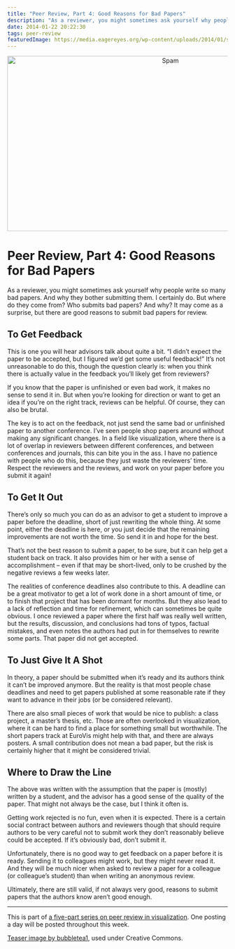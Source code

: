 ```yaml
---
title: "Peer Review, Part 4: Good Reasons for Bad Papers"
description: "As a reviewer, you might sometimes ask yourself why people write so many bad papers. And why they bother submitting them. I certainly do. But where do they come from? Who submits bad papers? And why? It may come as a surprise, but there are good reasons to submit bad papers for review."
date: 2014-01-22 20:22:30
tags: peer-review
featuredImage: https://media.eagereyes.org/wp-content/uploads/2014/01/spam.jpg
---
```


<p align="center"><img class="aligncenter size-medium wp-image-3080" alt="Spam" src="https://media.eagereyes.org/wp-content/uploads/2014/01/spam-730x400.jpg" width="730" height="400" /></p>

# Peer Review, Part 4: Good Reasons for Bad Papers

As a reviewer, you might sometimes ask yourself why people write so many bad papers. And why they bother submitting them. I certainly do. But where do they come from? Who submits bad papers? And why? It may come as a surprise, but there are good reasons to submit bad papers for review.

## To Get Feedback

This is one you will hear advisors talk about quite a bit. “I didn’t expect the paper to be accepted, but I figured we’d get some useful feedback!” It’s not unreasonable to do this, though the question clearly is: when you think there is actually value in the feedback you’ll likely get from reviewers?

If you know that the paper is unfinished or even bad work, it makes no sense to send it in. But when you’re looking for direction or want to get an idea if you’re on the right track, reviews can be helpful. Of course, they can also be brutal.

The key is to act on the feedback, not just send the same bad or unfinished paper to another conference. I’ve seen people shop papers around without making any significant changes. In a field like visualization, where there is a lot of overlap in reviewers between different conferences, and between conferences and journals, this can bite you in the ass. I have no patience with people who do this, because they just waste the reviewers’ time. Respect the reviewers and the reviews, and work on your paper before you submit it again!

## To Get It Out

There’s only so much you can do as an advisor to get a student to improve a paper before the deadline, short of just rewriting the whole thing. At some point, either the deadline is here, or you just decide that the remaining improvements are not worth the time. So send it in and hope for the best.

That’s not the best reason to submit a paper, to be sure, but it can help get a student back on track. It also provides him or her with a sense of accomplishment – even if that may be short-lived, only to be crushed by the negative reviews a few weeks later.

The realities of conference deadlines also contribute to this. A deadline can be a great motivator to get a lot of work done in a short amount of time, or to finish that project that has been dormant for months. But they also lead to a lack of reflection and time for refinement, which can sometimes be quite obvious. I once reviewed a paper where the first half was really well written, but the results, discussion, and conclusions had tons of typos, factual mistakes, and even notes the authors had put in for themselves to rewrite some parts. That paper did not get accepted.

## To Just Give It A Shot

In theory, a paper should be submitted when it’s ready and its authors think it can’t be improved anymore. But the reality is that most people chase deadlines and need to get papers published at some reasonable rate if they want to advance in their jobs (or be considered relevant).

There are also small pieces of work that would be nice to publish: a class project, a master’s thesis, etc. Those are often overlooked in visualization, where it can be hard to find a place for something small but worthwhile. The short papers track at EuroVis might help with that, and there are always posters. A small contribution does not mean a bad paper, but the risk is certainly higher that it might be considered trivial.

## Where to Draw the Line

The above was written with the assumption that the paper is (mostly) written by a student, and the advisor has a good sense of the quality of the paper. That might not always be the case, but I think it often is.

Getting work rejected is no fun, even when it is expected. There is a certain social contract between authors and reviewers though that should require authors to be very careful not to submit work they don’t reasonably believe could be accepted. If it’s obviously bad, don’t submit it.

Unfortunately, there is no good way to get feedback on a paper before it is ready. Sending it to colleagues might work, but they might never read it. And they will be much nicer when asked to review a paper for a colleague (or colleague’s student) than when writing an anonymous review.

Ultimately, there are still valid, if not always very good, reasons to submit papers that the authors know aren’t good enough.

<hr />

This is part of <a href="/tag/peer-review">a five-part series on peer review in visualization</a>. One posting a day will be posted throughout this week.

<a href="http://www.flickr.com/photos/bubbletea/7737891162/">Teaser image by bubbletea1</a>, used under Creative Commons.


<PostedBy />


